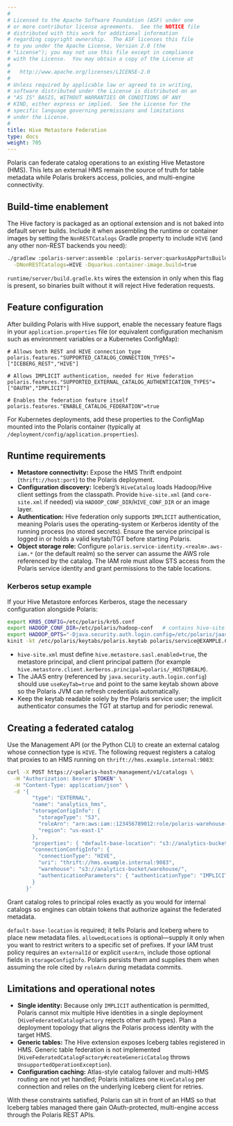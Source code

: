 ```yaml
---
#
# Licensed to the Apache Software Foundation (ASF) under one
# or more contributor license agreements.  See the NOTICE file
# distributed with this work for additional information
# regarding copyright ownership.  The ASF licenses this file
# to you under the Apache License, Version 2.0 (the
# "License"); you may not use this file except in compliance
# with the License.  You may obtain a copy of the License at
#
#   http://www.apache.org/licenses/LICENSE-2.0
#
# Unless required by applicable law or agreed to in writing,
# software distributed under the License is distributed on an
# "AS IS" BASIS, WITHOUT WARRANTIES OR CONDITIONS OF ANY
# KIND, either express or implied.  See the License for the
# specific language governing permissions and limitations
# under the License.
#
title: Hive Metastore Federation
type: docs
weight: 705
---
```


Polaris can federate catalog operations to an existing Hive Metastore (HMS). This lets an external
HMS remain the source of truth for table metadata while Polaris brokers access, policies, and
multi-engine connectivity.

## Build-time enablement

The Hive factory is packaged as an optional extension and is not baked into default server builds.
Include it when assembling the runtime or container images by setting the `NonRESTCatalogs` Gradle
property to include `HIVE` (and any other non-REST backends you need):

```bash
./gradlew :polaris-server:assemble :polaris-server:quarkusAppPartsBuild --rerun \
  -DNonRESTCatalogs=HIVE -Dquarkus.container-image.build=true
```

`runtime/server/build.gradle.kts` wires the extension in only when this flag is present, so binaries
built without it will reject Hive federation requests.

## Feature configuration

After building Polaris with Hive support, enable the necessary feature flags in your
`application.properties` file (or equivalent configuration mechanism such as environment variables or
a Kubernetes ConfigMap):

```properties
# Allows both REST and HIVE connection type
polaris.features."SUPPORTED_CATALOG_CONNECTION_TYPES"=["ICEBERG_REST","HIVE"]

# Allows IMPLICIT authentication, needed for Hive federation
polaris.features."SUPPORTED_EXTERNAL_CATALOG_AUTHENTICATION_TYPES"=["OAUTH","IMPLICIT"]

# Enables the federation feature itself
polaris.features."ENABLE_CATALOG_FEDERATION"=true
```

For Kubernetes deployments, add these properties to the ConfigMap mounted into the Polaris container
(typically at `/deployment/config/application.properties`).

## Runtime requirements

- **Metastore connectivity:** Expose the HMS Thrift endpoint (`thrift://host:port`) to the Polaris
  deployment.
- **Configuration discovery:** Iceberg’s `HiveCatalog` loads Hadoop/Hive client settings from the
  classpath. Provide `hive-site.xml` (and `core-site.xml` if needed) via
  `HADOOP_CONF_DIR`/`HIVE_CONF_DIR` or an image layer.
- **Authentication:** Hive federation only supports `IMPLICIT` authentication, meaning Polaris uses
  the operating-system or Kerberos identity of the running process (no stored secrets). Ensure the
  service principal is logged in or holds a valid keytab/TGT before starting Polaris.
- **Object storage role:** Configure `polaris.service-identity.<realm>.aws-iam.*` (or the default
  realm) so the server can assume the AWS role referenced by the catalog. The IAM role must allow
  STS access from the Polaris service identity and grant permissions to the table locations.

### Kerberos setup example

If your Hive Metastore enforces Kerberos, stage the necessary configuration alongside Polaris:

```bash
export KRB5_CONFIG=/etc/polaris/krb5.conf
export HADOOP_CONF_DIR=/etc/polaris/hadoop-conf   # contains hive-site.xml with HMS principal
export HADOOP_OPTS="-Djava.security.auth.login.config=/etc/polaris/jaas.conf"
kinit -kt /etc/polaris/keytabs/polaris.keytab polaris/service@EXAMPLE.COM
```

- `hive-site.xml` must define `hive.metastore.sasl.enabled=true`, the metastore principal, and
  client principal pattern (for example `hive.metastore.client.kerberos.principal=polaris/_HOST@REALM`).
- The JAAS entry (referenced by `java.security.auth.login.config`) should use `useKeyTab=true` and
  point to the same keytab shown above so the Polaris JVM can refresh credentials automatically.
- Keep the keytab readable solely by the Polaris service user; the implicit authenticator consumes
  the TGT at startup and for periodic renewal.

## Creating a federated catalog

Use the Management API (or the Python CLI) to create an external catalog whose connection type is
`HIVE`. The following request registers a catalog that proxies to an HMS running on
`thrift://hms.example.internal:9083`:

```bash
curl -X POST https://<polaris-host>/management/v1/catalogs \
  -H "Authorization: Bearer $TOKEN" \
  -H "Content-Type: application/json" \
  -d '{
        "type": "EXTERNAL",
        "name": "analytics_hms",
        "storageConfigInfo": {
          "storageType": "S3",
          "roleArn": "arn:aws:iam::123456789012:role/polaris-warehouse-access",
          "region": "us-east-1"
        },
        "properties": { "default-base-location": "s3://analytics-bucket/warehouse/" },
        "connectionConfigInfo": {
          "connectionType": "HIVE",
          "uri": "thrift://hms.example.internal:9083",
          "warehouse": "s3://analytics-bucket/warehouse/",
          "authenticationParameters": { "authenticationType": "IMPLICIT" }
        }
      }'
```

Grant catalog roles to principal roles exactly as you would for internal catalogs so engines can
obtain tokens that authorize against the federated metadata.

`default-base-location` is required; it tells Polaris and Iceberg where to place new metadata files.
`allowedLocations` is optional—supply it only when you want to restrict writers to a specific set of
prefixes. If your IAM trust policy requires an `externalId` or explicit `userArn`, include those
optional fields in `storageConfigInfo`. Polaris persists them and supplies them when assuming the
role cited by `roleArn` during metadata commits.

## Limitations and operational notes

- **Single identity:** Because only `IMPLICIT` authentication is permitted, Polaris cannot mix
  multiple Hive identities in a single deployment (`HiveFederatedCatalogFactory` rejects other auth
  types). Plan a deployment topology that aligns the Polaris process identity with the target HMS.
- **Generic tables:** The Hive extension exposes Iceberg tables registered in HMS. Generic table
  federation is not implemented (`HiveFederatedCatalogFactory#createGenericCatalog` throws
  `UnsupportedOperationException`).
- **Configuration caching:** Atlas-style catalog failover and multi-HMS routing are not yet handled;
  Polaris initializes one `HiveCatalog` per connection and relies on the underlying Iceberg client
  for retries.

With these constraints satisfied, Polaris can sit in front of an HMS so that Iceberg tables managed
there gain OAuth-protected, multi-engine access through the Polaris REST APIs.
